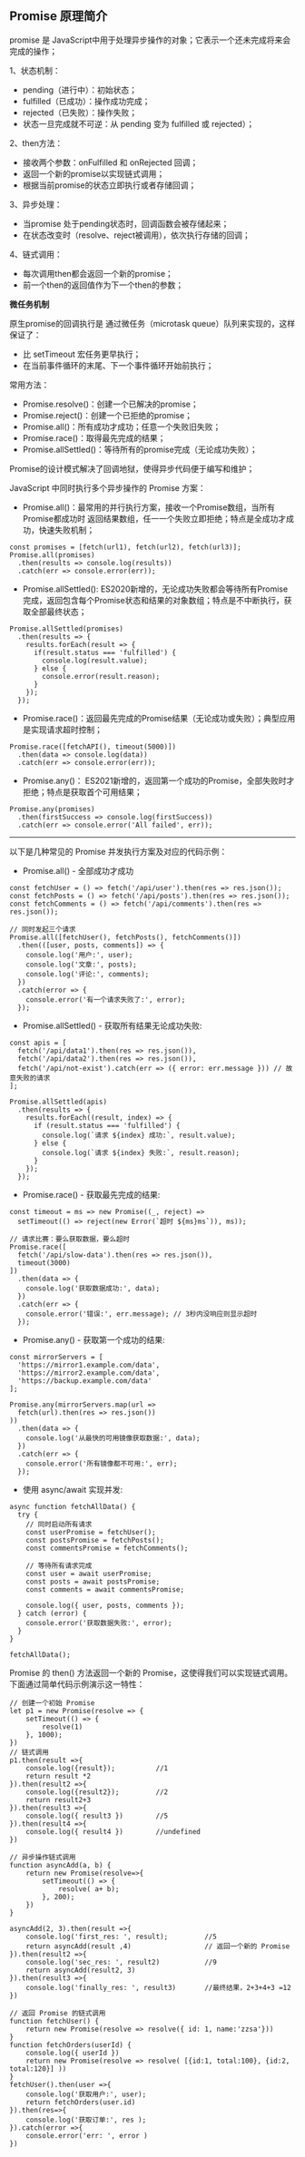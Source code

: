 ## Promise 原理简介

promise 是 JavaScript中用于处理异步操作的对象；它表示一个还未完成将来会完成的操作；

1、状态机制：
- pending（进行中）：初始状态；
- fulfilled（已成功）：操作成功完成；
- rejected（已失败）：操作失败；
- 状态一旦完成就不可逆：从 pending 变为 fulfilled 或 rejected）；

2、then方法：
- 接收两个参数：onFulfilled 和 onRejected 回调；
- 返回一个新的promise以实现链式调用；
- 根据当前promise的状态立即执行或者存储回调；

3、异步处理：
- 当promise 处于pending状态时，回调函数会被存储起来；
- 在状态改变时（resolve、reject被调用），依次执行存储的回调；

4、链式调用：
- 每次调用then都会返回一个新的promise；
- 前一个then的返回值作为下一个then的参数；

**微任务机制**

原生promise的回调执行是 通过微任务（microtask queue）队列来实现的，这样保证了：
- 比 setTimeout 宏任务更早执行；
- 在当前事件循环的末尾、下一个事件循环开始前执行；

常用方法：
- Promise.resolve()：创建一个已解决的promise；
- Promise.reject()：创建一个已拒绝的promise；
- Promise.all()：所有成功才成功；任意一个失败旧失败；
- Promise.race()：取得最先完成的结果；
- Promise.allSettled()：等待所有的promise完成（无论成功失败）；

Promise的设计模式解决了回调地狱，使得异步代码便于编写和维护；

JavaScript 中同时执行多个异步操作的 Promise 方案：
- Promise.all()：最常用的并行执行方案，接收一个Promise数组，当所有Promise都成功时 返回结果数组，任一一个失败立即拒绝；特点是全成功才成功，快速失败机制；
```
const promises = [fetch(url1), fetch(url2), fetch(url3)];
Promise.all(promises)
  .then(results => console.log(results))
  .catch(err => console.error(err));
```
- Promise.allSettled(): ES2020新增的，无论成功失败都会等待所有Promise完成，返回包含每个Promise状态和结果的对象数组；特点是不中断执行，获取全部最终状态；
```
Promise.allSettled(promises)
  .then(results => {
    results.forEach(result => {
      if(result.status === 'fulfilled') {
        console.log(result.value);
      } else {
        console.error(result.reason);
      }
    });
  });
```
- Promise.race()：返回最先完成的Promise结果（无论成功或失败）；典型应用是实现请求超时控制；
```
Promise.race([fetchAPI(), timeout(5000)])
  .then(data => console.log(data))
  .catch(err => console.error(err));
```
- Promise.any()： ES2021新增的，返回第一个成功的Promise，全部失败时才拒绝；特点是获取首个可用结果；
```
Promise.any(promises)
  .then(firstSuccess => console.log(firstSuccess))
  .catch(err => console.error('All failed', err));
```

---

以下是几种常见的 Promise 并发执行方案及对应的代码示例：
- Promise.all() - 全部成功才成功
```
const fetchUser = () => fetch('/api/user').then(res => res.json());
const fetchPosts = () => fetch('/api/posts').then(res => res.json());
const fetchComments = () => fetch('/api/comments').then(res => res.json());

// 同时发起三个请求
Promise.all([fetchUser(), fetchPosts(), fetchComments()])
  .then(([user, posts, comments]) => {
    console.log('用户:', user);
    console.log('文章:', posts);
    console.log('评论:', comments);
  })
  .catch(error => {
    console.error('有一个请求失败了:', error);
  });
```
- Promise.allSettled() - 获取所有结果无论成功失败:
```
const apis = [
  fetch('/api/data1').then(res => res.json()),
  fetch('/api/data2').then(res => res.json()),
  fetch('/api/not-exist').catch(err => ({ error: err.message })) // 故意失败的请求
];

Promise.allSettled(apis)
  .then(results => {
    results.forEach((result, index) => {
      if (result.status === 'fulfilled') {
        console.log(`请求 ${index} 成功:`, result.value);
      } else {
        console.log(`请求 ${index} 失败:`, result.reason);
      }
    });
  });
```
- Promise.race() - 获取最先完成的结果:
```
const timeout = ms => new Promise((_, reject) => 
  setTimeout(() => reject(new Error(`超时 ${ms}ms`)), ms));

// 请求比赛：要么获取数据，要么超时
Promise.race([
  fetch('/api/slow-data').then(res => res.json()),
  timeout(3000)
])
  .then(data => {
    console.log('获取数据成功:', data);
  })
  .catch(err => {
    console.error('错误:', err.message); // 3秒内没响应则显示超时
  });
```

- Promise.any() - 获取第一个成功的结果:
```
const mirrorServers = [
  'https://mirror1.example.com/data',
  'https://mirror2.example.com/data',
  'https://backup.example.com/data'
];

Promise.any(mirrorServers.map(url => 
  fetch(url).then(res => res.json())
))
  .then(data => {
    console.log('从最快的可用镜像获取数据:', data);
  })
  .catch(err => {
    console.error('所有镜像都不可用:', err);
  });
```
- 使用 async/await 实现并发:
```
async function fetchAllData() {
  try {
    // 同时启动所有请求
    const userPromise = fetchUser();
    const postsPromise = fetchPosts();
    const commentsPromise = fetchComments();
    
    // 等待所有请求完成
    const user = await userPromise;
    const posts = await postsPromise;
    const comments = await commentsPromise;
    
    console.log({ user, posts, comments });
  } catch (error) {
    console.error('获取数据失败:', error);
  }
}

fetchAllData();
```

Promise 的 then() 方法返回一个新的 Promise，这使得我们可以实现链式调用。下面通过简单代码示例演示这一特性：
```
// 创建一个初始 Promise
let p1 = new Promise(resolve => {
    setTimeout(() => {
        resolve(1)
    }, 1000);
})
// 链式调用
p1.then(result =>{
    console.log({result});          //1
    return result *2
}).then(result2 =>{
    console.log({result2});         //2
    return result2+3
}).then(result3 =>{
    console.log({ result3 })        //5
}).then(result4 =>{
    console.log({ result4 })        //undefined
})

// 异步操作链式调用
function asyncAdd(a, b) {
    return new Promise(resolve=>{
        setTimeout(() => {
            resolve( a+ b);
        }, 200);
    })
}

asyncAdd(2, 3).then(result =>{
    console.log('first_res: ', result);         //5
    return asyncAdd(result ,4)                  // 返回一个新的 Promise
}).then(result2 =>{
    console.log('sec_res: ', result2)           //9
    return asyncAdd(result2, 3)
}).then(result3 =>{
    console.log('finally_res: ', result3)       //最终结果，2+3+4+3 =12
})

// 返回 Promise 的链式调用
function fetchUser() {
    return new Promise(resolve => resolve({ id: 1, name:'zzsa'}))
}
function fetchOrders(userId) {
    console.log({ userId })
    return new Promise(resolve => resolve( [{id:1, total:100}, {id:2, total:120}] ))
}
fetchUser().then(user =>{
    console.log('获取用户:', user);
    return fetchOrders(user.id)
}).then(res=>{
    console.log('获取订单:', res );
}).catch(error =>{
    console.error('err: ', error )
})
```






